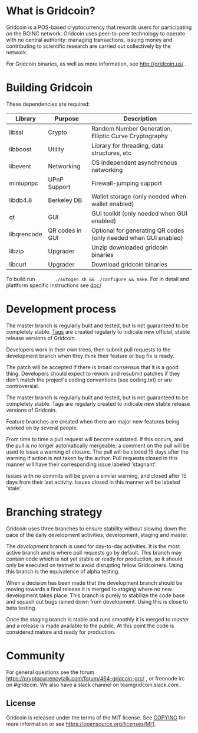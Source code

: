What is Gridcoin?
=================

Gridcoin is a POS-based cryptocurrency that rewards users for participating on the BOINC network. 
Gridcoin uses peer-to-peer technology to operate with no central authority: managing transactions, issuing money and contributing to scientific research are carried out collectively by the network. 

For Gridcoin binaries, as well as more information, see http://gridcoin.us/ . 

Building Gridcoin
================

These dependencies are required:

 Library     | Purpose          | Description
 ------------|------------------|----------------------
 libssl      | Crypto           | Random Number Generation, Elliptic Curve Cryptography
 libboost    | Utility          | Library for threading, data structures, etc
 libevent    | Networking       | OS independent asynchronous networking
 miniupnpc   | UPnP Support     | Firewall-jumping support
 libdb4.8    | Berkeley DB      | Wallet storage (only needed when wallet enabled)
 qt          | GUI              | GUI toolkit (only needed when GUI enabled)
 libqrencode | QR codes in GUI  | Optional for generating QR codes (only needed when GUI enabled)
 libzip       | Upgrader         | Unzip downloaded gridcoin binaries
 libcurl      | Upgrader         | Download gridcoin binaries

To build run
```       ./autogen.sh && ./configure && make```.
For in detail and plattform specific instructions see [doc/](doc/)

        

Development process
===========================

The master branch is regularly built and tested, but is not guaranteed 
to be completely stable. [Tags](https://github.com/gridcoin/Gridcoin-Research/tags)
are created regularly to indicate new official, stable release versions 
of Gridcoin.

Developers work in their own trees, then submit pull requests to the
development branch when they think their feature or bug fix is ready.

The patch will be accepted if there is broad consensus that it is a
good thing.  Developers should expect to rework and resubmit patches
if they don't match the project's coding conventions (see coding.txt)
or are controversial.

The master branch is regularly built and tested, but is not guaranteed
to be completely stable. Tags are regularly created to indicate new
stable release versions of Gridcoin.

Feature branches are created when there are major new features being
worked on by several people.

From time to time a pull request will become outdated. If this occurs, and
the pull is no longer automatically mergeable; a comment on the pull will
be used to issue a warning of closure. The pull will be closed 15 days
after the warning if action is not taken by the author. Pull requests closed
in this manner will have their corresponding issue labeled 'stagnant'.

Issues with no commits will be given a similar warning, and closed after
15 days from their last activity. Issues closed in this manner will be 
labeled 'stale'.


Branching strategy
==================

Gridcoin uses three branches to ensure stability without slowing down
the pace of the daily development activities; development, staging and master.

The *development* branch is used for day-to-day activities. It is the most
active branch and is where pull requests go by default. This branch may contain
code which is not yet stable or ready for production, so it should only be
executed on testnet to avoid disrupting fellow Gridcoiners. Using this branch
is the equivalence of alpha testing.

When a decision has been made that the development branch should be moving
towards a final release it is merged to *staging* where no new development
takes place. This branch is purely to stabilize the code base and squash out
bugs rained down from development. Using this is close to beta testing.

Once the staging branch is stable and runs smoothly it is merged to *master*
and a release is made available to the public. At this point the code is
considered mature and ready for production.

Community
============

For general questions see the forum https://cryptocurrencytalk.com/forum/464-gridcoin-grc/ , or freenode irc on #gridcoin. We also have a slack channel on teamgridcoin.slack.com .

License
--------

Gridcoin is released under the terms of the MIT license. See [COPYING](COPYING) for more
information or see https://opensource.org/licenses/MIT.


